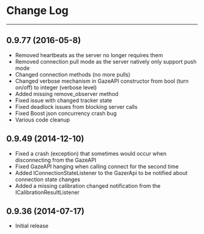 # Change Log #
---

0.9.77 (2016-05-8)
---
- Removed heartbeats as the server no longer requires them
- Removed connection pull mode as the server natively only support push mode
- Changed connection methods (no more pulls)
- Changed verbose mechanism in GazeAPI constructor from bool (turn on/off) to integer (verbose level)
- Added missing remove_observer method
- Fixed issue with changed tracker state
- Fixed deadlock issues from blocking server calls
- Fixed Boost json concurrency crash bug
- Various code cleanup

0.9.49 (2014-12-10)
---
- Fixed a crash (exception) that sometimes would occur when disconnecting from the GazeAPI
- Fixed GazeAPI hanging when calling connect for the second time
- Added IConnectionStateListener to the GazerApi to be notified about connection state changes
- Added a missing calibration changed notification from the ICalibrationResultListener

0.9.36 (2014-07-17)
---
- Initial release
